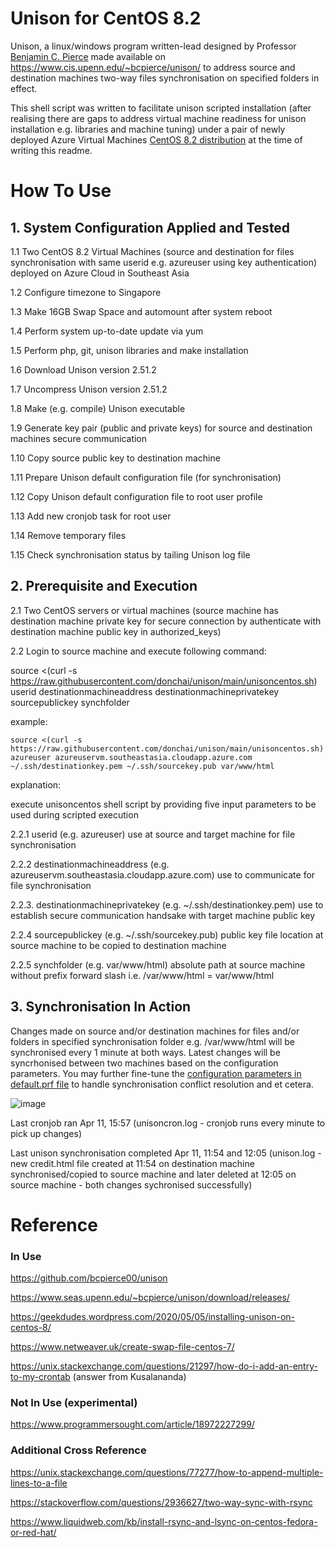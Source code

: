 # Unison for CentOS 8.2
Unison, a linux/windows program written-lead designed by Professor <a href="https://www.seas.upenn.edu/~bcpierce/">Benjamin C. Pierce</a> made available on https://www.cis.upenn.edu/~bcpierce/unison/ to address source and destination machines two-way files synchronisation on specified folders in effect.

This shell script was written to facilitate unison scripted installation (after realising there are gaps to address virtual machine readiness for unison installation e.g. libraries and machine tuning) under a pair of newly deployed Azure Virtual Machines <a href="https://docs.microsoft.com/en-us/azure/virtual-machines/linux/endorsed-distros#supported-distributions-and-versions">CentOS 8.2 distribution</a> at the time of writing this readme.

# How To Use 

## 1. System Configuration Applied and Tested
1.1 Two CentOS 8.2 Virtual Machines (source and destination for files synchronisation with same userid e.g. azureuser using key authentication) deployed on Azure Cloud in Southeast Asia 

1.2 Configure timezone to Singapore

1.3 Make 16GB Swap Space and automount after system reboot

1.4 Perform system up-to-date update via yum

1.5 Perform php, git, unison libraries and make installation

1.6 Download Unison version 2.51.2

1.7 Uncompress Unison version 2.51.2

1.8 Make (e.g. compile) Unison executable

1.9 Generate key pair (public and private keys) for source and destination machines secure communication

1.10 Copy source public key to destination machine

1.11 Prepare Unison default configuration file (for synchronisation)

1.12 Copy Unison default configuration file to root user profile

1.13 Add new cronjob task for root user

1.14 Remove temporary files

1.15 Check synchronisation status by tailing Unison log file

## 2. Prerequisite and Execution
2.1 Two CentOS servers or virtual machines (source machine has destination machine private key for secure connection by authenticate with destination machine public key in authorized_keys)

2.2 Login to source machine and execute following command:
   
   source <(curl -s https://raw.githubusercontent.com/donchai/unison/main/unisoncentos.sh) userid destinationmachineaddress destinationmachineprivatekey sourcepublickey synchfolder
   
   example:
    
    source <(curl -s https://raw.githubusercontent.com/donchai/unison/main/unisoncentos.sh) azureuser azureuservm.southeastasia.cloudapp.azure.com ~/.ssh/destinationkey.pem ~/.ssh/sourcekey.pub var/www/html
   
   explanation:
   
   execute unisoncentos shell script by providing five input parameters to be used during scripted execution
   
   2.2.1 userid (e.g. azureuser) use at source and target machine for file synchronisation
   
   2.2.2 destinationmachineaddress (e.g. azureuservm.southeastasia.cloudapp.azure.com) use to communicate for file synchronisation
   
   2.2.3. destinationmachineprivatekey (e.g. ~/.ssh/destinationkey.pem) use to establish secure communication handsake with target machine public key
   
   2.2.4 sourcepublickey (e.g. ~/.ssh/sourcekey.pub) public key file location at source machine to be copied to destination machine
   
   2.2.5 synchfolder (e.g. var/www/html) absolute path at source machine without prefix forward slash i.e. /var/www/html = var/www/html

## 3. Synchronisation In Action
Changes made on source and/or destination machines for files and/or folders in specified synchronisation folder e.g. /var/www/html will be synchronised every 1 minute at both ways. Latest changes will be syncrhonised between two machines based on the configuration parameters. You may further fine-tune the <a href="https://geekdudes.wordpress.com/2020/05/05/installing-unison-on-centos-8/">configuration parameters in default.prf file</a> to handle synchronisation conflict resolution and et cetera.

![image](https://user-images.githubusercontent.com/6828772/114296417-e4ae2500-9add-11eb-8723-3c08b3a1f32c.png)

Last cronjob ran Apr 11, 15:57 (unisoncron.log - cronjob runs every minute to pick up changes)

Last unison synchronisation completed Apr 11, 11:54 and 12:05 (unison.log - new credit.html file created at 11:54 on destination machine synchronised/copied to source machine and later deleted at 12:05 on source machine - both changes sychronised successfully)

# Reference 

### In Use

https://github.com/bcpierce00/unison

https://www.seas.upenn.edu/~bcpierce/unison/download/releases/

https://geekdudes.wordpress.com/2020/05/05/installing-unison-on-centos-8/

https://www.netweaver.uk/create-swap-file-centos-7/

https://unix.stackexchange.com/questions/21297/how-do-i-add-an-entry-to-my-crontab (answer from Kusalananda)

### Not In Use (experimental)

https://www.programmersought.com/article/18972227299/

### Additional Cross Reference

https://unix.stackexchange.com/questions/77277/how-to-append-multiple-lines-to-a-file

https://stackoverflow.com/questions/2936627/two-way-sync-with-rsync

https://www.liquidweb.com/kb/install-rsync-and-lsync-on-centos-fedora-or-red-hat/
